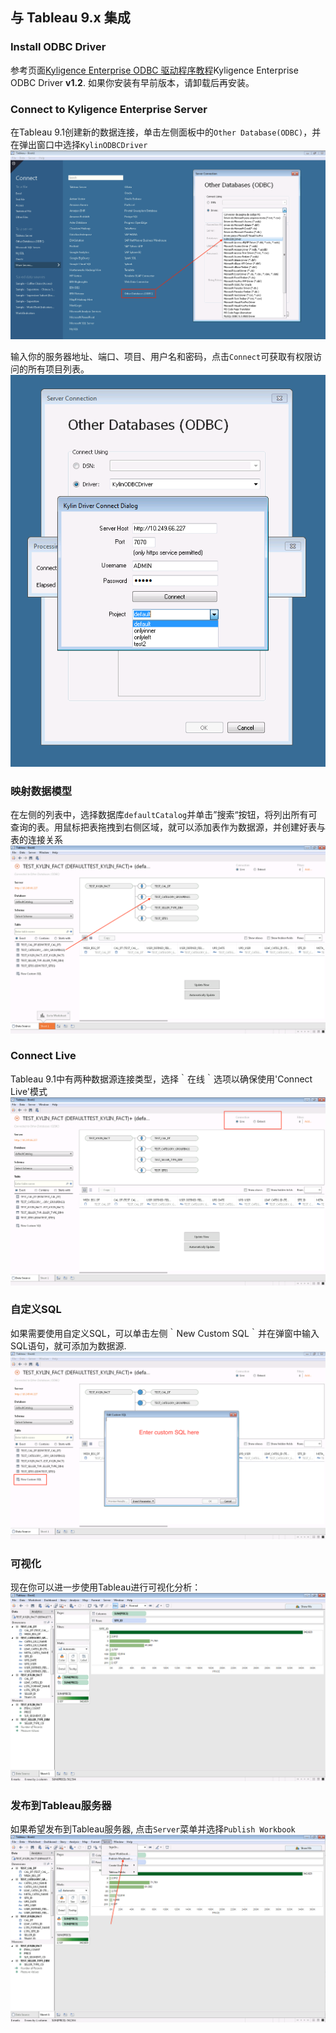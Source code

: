 ## 与 Tableau 9.x 集成

### Install ODBC Driver
参考页面[Kyligence Enterprise ODBC 驱动程序教程](../../driver/odbc/README.md)Kyligence Enterprise ODBC Driver __v1.2__. 如果你安装有早前版本，请卸载后再安装。 

### Connect to Kyligence Enterprise Server
在Tableau 9.1创建新的数据连接，单击左侧面板中的`Other Database(ODBC)`，并在弹出窗口中选择`KylinODBCDriver` 
![](../../images/tableau_9/1.png)

输入你的服务器地址、端口、项目、用户名和密码，点击`Connect`可获取有权限访问的所有项目列表。
![](../../images/tableau_9/2.png)

### 映射数据模型
在左侧的列表中，选择数据库`defaultCatalog`并单击”搜索“按钮，将列出所有可查询的表。用鼠标把表拖拽到右侧区域，就可以添加表作为数据源，并创建好表与表的连接关系
![](../../images/tableau_9/3.png)

### Connect Live
Tableau 9.1中有两种数据源连接类型，选择｀在线｀选项以确保使用'Connect Live'模式
![](../../images/tableau_9/4.png)

### 自定义SQL
如果需要使用自定义SQL，可以单击左侧｀New Custom SQL｀并在弹窗中输入SQL语句，就可添加为数据源.
![](../../images/tableau_9/5.png)

### 可视化
现在你可以进一步使用Tableau进行可视化分析：
![](../../images/tableau_9/6.png)

### 发布到Tableau服务器
如果希望发布到Tableau服务器, 点击`Server`菜单并选择`Publish Workbook`
![](../../images/tableau_9/7.png)


